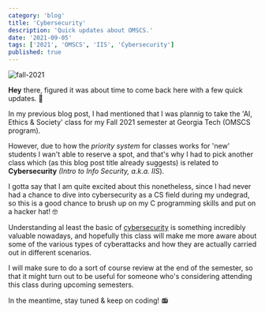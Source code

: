 ```yaml
---
category: 'blog'
title: 'Cybersecurity'
description: 'Quick updates about OMSCS.'
date: '2021-09-05'
tags: ['2021', 'OMSCS', 'IIS', 'Cybersecurity']
published: true
---
```


![fall-2021](/static/images/blog-posts/pc-table.jpg)

**Hey** there, figured it was about time to come back here with a few quick updates. 📰

In my previous blog post, I had mentioned that I was plannig to take the 'AI, Ethics & Society' class for my Fall 2021 semester at Georgia Tech (OMSCS program).

However, due to how the _priority system_ for classes works for 'new' students I wan't able to reserve a spot, and that's why I had to pick another class which (as this blog post title already suggests) is related to **Cybersecurity** _(Intro to Info Security, a.k.a. IIS_).

I gotta say that I am quite excited about this nonetheless, since I had never had a chance to dive into cybersecurity as a CS field during my undegrad, so this is a good chance to brush up on my C programming skills and put on a hacker hat! 🤓

Understanding al least the basic of [cybersecurity](https://omscs.gatech.edu/cs-6035-introduction-to-information-security) is something incredibly valuable nowadays, and hopefully this class will make me more aware about some of the various types of cyberattacks and how they are actually carried out in different scenarios.

I will make sure to do a sort of course review at the end of the semester, so that it might turn out to be useful for someone who's considering attending this class during upcoming semesters.

In the meantime, stay tuned & keep on coding! 📻
